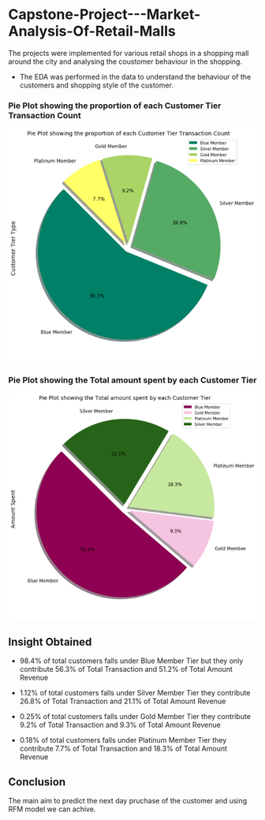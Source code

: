 # Capstone-Project---Market-Analysis-Of-Retail-Malls

The projects were implemented for various retail shops in a shopping mall around the city and analysing the coustomer behaviour in the shopping.

* The EDA was performed in the data to understand the behaviour of the customers and shopping style of the customer.

### Pie Plot showing the proportion of each Customer Tier Transaction Count
![pie chart](https://github.com/muthu1698/Capstone-Project---Market-Analysis-Of-Retail-Malls/blob/main/images/download.png)

### Pie Plot showing the Total amount spent by each Customer Tier
![pie chart](https://github.com/muthu1698/Capstone-Project---Market-Analysis-Of-Retail-Malls/blob/main/images/download2.png)


## Insight Obtained
* 98.4% of total customers falls under Blue Member Tier but they only contribute 56.3% of Total Transaction and 51.2% of Total Amount Revenue

* 1.12% of total customers falls under Silver Member Tier they contribute 26.8% of Total Transaction and 21.1% of Total Amount Revenue

* 0.25% of total customers falls under Gold Member Tier they contribute 9.2% of Total Transaction and 9.3% of Total Amount Revenue

* 0.18% of total customers falls under Platinum Member Tier they contribute 7.7% of Total Transaction and 18.3% of Total Amount Revenue


## Conclusion 
The main aim to predict the next day pruchase of the customer and using RFM model we can achive.
